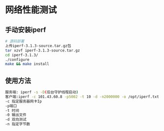 # 网络性能测试

## 手动安装iperf

```sh
# 源码部署
上传iperf-3.1.3-source.tar.gz包
tar xzvf iperf-3.1.3-source.tar.gz
cd iperf-3.1.3/
./configure
make && make install
```

## 使用方法

```sh
服务端: iperf -s -D(后台守护线程启动)
客户端:iperf -c 101.43.60.8 -p5002 -t 10 -d -n2000000 -o /opt/iperf.txt
-c 指定服务器网卡Ip
-p端口
-t 时间
-0 输出文件
-d 双向测试
-n 指定字节数
```

